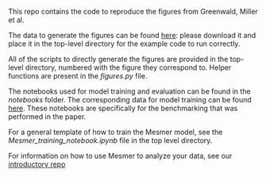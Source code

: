 This repo contains the code to reproduce the figures from Greenwald, Miller et al.

The data to generate the figures can be found [here](https://storage.googleapis.com/publications-data/mesmer-preprint/mesmer_publication_data.zip): please download it and place it in the top-level directory for the example code to run correctly. 

All of the scripts to directly generate the figures are provided in the top-level directory, numbered with the figure they correspond to. Helper functions are present in the *figures.py* file. 

The notebooks used for model training and evaluation can be found in the *notebooks* folder. The corresponding data for model training can be found [here](tbd.com). 
These notebooks are specifically for the benchmarking that was performed in the paper. 

For a general template of how to train the Mesmer model, see the *Mesmer_training_notebook.ipynb* file in the top level directory. 

For information on how to use Mesmer to analyze your data, see our [introductory repo](https://github.com/vanvalenlab/intro-to-deepcell/tree/master/pretrained_models)
